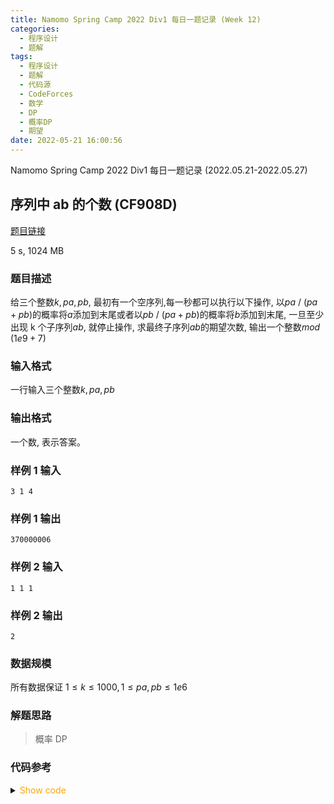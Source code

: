 ```yaml
---
title: Namomo Spring Camp 2022 Div1 每日一题记录 (Week 12)
categories:
  - 程序设计
  - 题解
tags:
  - 程序设计
  - 题解
  - 代码源
  - CodeForces
  - 数学
  - DP
  - 概率DP
  - 期望
date: 2022-05-21 16:00:56
---
```


Namomo Spring Camp 2022 Div1 每日一题记录 (2022.05.21-2022.05.27)

<!-- more -->

## 序列中 ab 的个数 (CF908D)

[题目链接](https://oj.daimayuan.top/problem/915)

5 s, 1024 MB

### 题目描述

给三个整数$k,pa,pb$, 最初有一个空序列,每一秒都可以执行以下操作, 以$pa$ $/$ $(pa+pb)$的概率将$a$添加到末尾或者以$pb$ $/$ $(pa+pb)$的概率将$b$添加到末尾, 一旦至少出现 k 个子序列$ab$, 就停止操作, 求最终子序列$ab$的期望次数, 输出一个整数$mod$ $(1e9+7)$

### 输入格式

一行输入三个整数$k,pa,pb$

### 输出格式

一个数, 表示答案。

### 样例 1 输入

```input1
3 1 4
```

### 样例 1 输出

```output1
370000006
```

### 样例 2 输入

```input2
1 1 1
```

### 样例 2 输出

```output2
2
```

### 数据规模

所有数据保证 $1 \le k \le 1000 ,1 \le pa,pb \le 1e6$

### 解题思路

> 概率 DP

### 代码参考

<details>
<summary><font color='orange'>Show code</font></summary>

{% icodeweb cpa_cpp title:CodeForces_908D CodeForces/908D/0.cpp %}

</details>
